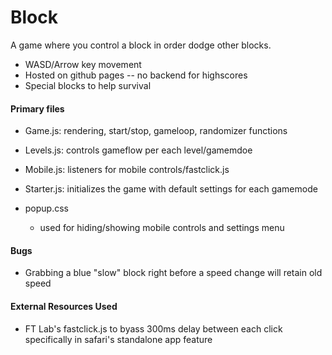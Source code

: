 # Block
A game where you control a block in order dodge other blocks.
- WASD/Arrow key movement
- Hosted on github pages -- no backend for highscores
- Special blocks to help survival

#### Primary files
- Game.js: rendering, start/stop, gameloop, randomizer functions
- Levels.js: controls gameflow per each level/gamemdoe
- Mobile.js: listeners for mobile controls/fastclick.js
- Starter.js: initializes the game with default settings for each gamemode

- popup.css
	- used for hiding/showing mobile controls and settings menu

#### Bugs
- Grabbing a blue "slow" block right before a speed change will retain old speed

#### External Resources Used
- FT Lab's fastclick.js to byass 300ms delay between each click specifically in safari's standalone app feature
